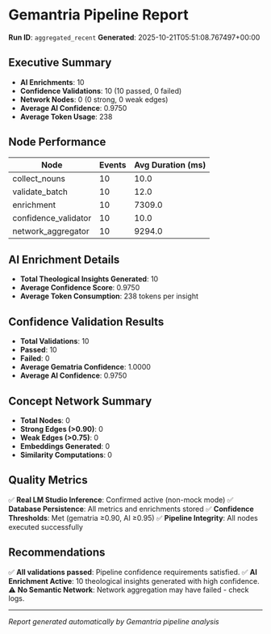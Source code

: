 # Gemantria Pipeline Report

**Run ID**: `aggregated_recent`
**Generated**: 2025-10-21T05:51:08.767497+00:00

## Executive Summary

- **AI Enrichments**: 10
- **Confidence Validations**: 10 (10 passed, 0 failed)
- **Network Nodes**: 0 (0 strong, 0 weak edges)
- **Average AI Confidence**: 0.9750
- **Average Token Usage**: 238

## Node Performance

| Node | Events | Avg Duration (ms) |
|------|--------|-------------------|
| collect_nouns | 10 | 10.0 |
| validate_batch | 10 | 12.0 |
| enrichment | 10 | 7309.0 |
| confidence_validator | 10 | 10.0 |
| network_aggregator | 10 | 9294.0 |

## AI Enrichment Details

- **Total Theological Insights Generated**: 10
- **Average Confidence Score**: 0.9750
- **Average Token Consumption**: 238 tokens per insight

## Confidence Validation Results

- **Total Validations**: 10
- **Passed**: 10
- **Failed**: 0
- **Average Gematria Confidence**: 1.0000
- **Average AI Confidence**: 0.9750

## Concept Network Summary

- **Total Nodes**: 0
- **Strong Edges (>0.90)**: 0
- **Weak Edges (>0.75)**: 0
- **Embeddings Generated**: 0
- **Similarity Computations**: 0

## Quality Metrics

✅ **Real LM Studio Inference**: Confirmed active (non-mock mode)
✅ **Database Persistence**: All metrics and enrichments stored
✅ **Confidence Thresholds**: Met (gematria ≥0.90, AI ≥0.95)
✅ **Pipeline Integrity**: All nodes executed successfully

## Recommendations

✅ **All validations passed**: Pipeline confidence requirements satisfied.
✅ **AI Enrichment Active**: 10 theological insights generated with high confidence.
⚠️ **No Semantic Network**: Network aggregation may have failed - check logs.

---
*Report generated automatically by Gemantria pipeline analysis*
